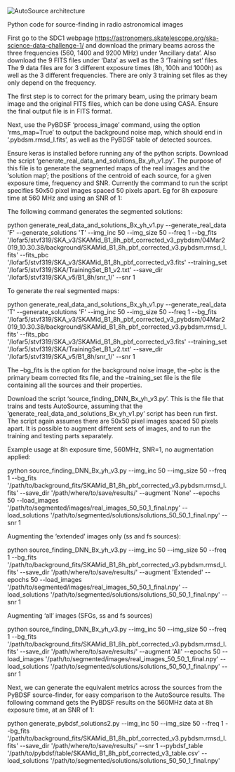![AutoSource architecture](https://github.com/vlukic973/ConvoSource2/AutoSource_architecture)

Python code for source-finding in radio astronomical images

First go to the SDC1 webpage https://astronomers.skatelescope.org/ska-science-data-challenge-1/ and download the primary beams across the three frequencies (560, 1400 and 9200 MHz) under ‘Ancillary data’. Also download the 9 FITS files under ‘Data’ as well as the 3 ‘Training set’ files. The 9 data files are for 3 different exposure times (8h, 100h and 1000h) as well as the 3 different frequencies. There are only 3 training set files as they only depend on the frequency.

The first step is to correct for the primary beam, using the primary beam image and the original FITS files, which can be done using CASA. Ensure the final output file is in FITS format.

Next, use the PyBDSF ‘process_image’ command, using the option ‘rms_map=True’ to output the background noise map, which should end in ‘.pybdsm.rmsd_I.fits’, as well as the PyBDSF table of detected sources.

Ensure keras is installed before running any of the python scripts. Download the script ‘generate_real_data_and_solutions_Bx_yh_v1.py’. The purpose of this file is to generate the segmented maps of the real images and the ‘solution map’; the positions of the centroid of each source, for a given exposure time, frequency and SNR. Currently the command to run the script specifies 50x50 pixel images spaced 50 pixels apart. Eg for 8h exposure time at 560 MHz and using an SNR of 1:

The following command generates the segmented solutions:

python generate_real_data_and_solutions_Bx_yh_v1.py --generate_real_data 'F' --generate_solutions 'T' --img_inc 50 --img_size 50 --freq 1 --bg_fits '/lofar5/stvf319/SKA_v3/SKAMid_B1_8h_pbf_corrected_v3_pybdsm/04Mar2019_10.30.38/background/SKAMid_B1_8h_pbf_corrected_v3.pybdsm.rmsd_I.fits' --fits_pbc '/lofar5/stvf319/SKA_v3/SKAMid_B1_8h_pbf_corrected_v3.fits' --training_set '/lofar5/stvf319/SKA/TrainingSet_B1_v2.txt' --save_dir '/lofar5/stvf319/SKA_v5/B1_8h/snr_1/' --snr 1

To generate the real segmented maps:

python generate_real_data_and_solutions_Bx_yh_v1.py --generate_real_data 'T' --generate_solutions 'F' --img_inc 50 --img_size 50 --freq 1 --bg_fits '/lofar5/stvf319/SKA_v3/SKAMid_B1_8h_pbf_corrected_v3_pybdsm/04Mar2019_10.30.38/background/SKAMid_B1_8h_pbf_corrected_v3.pybdsm.rmsd_I.fits' --fits_pbc '/lofar5/stvf319/SKA_v3/SKAMid_B1_8h_pbf_corrected_v3.fits' --training_set '/lofar5/stvf319/SKA/TrainingSet_B1_v2.txt' --save_dir '/lofar5/stvf319/SKA_v5/B1_8h/snr_1/' --snr 1

The –bg_fits is the option for the background noise image, the –pbc is the primary beam corrected fits file, and the –training_set file is the file containing all the sources and their properties.

Download the script ‘source_finding_DNN_Bx_yh_v3.py’. This is the file that trains and tests AutoSource, assuming that the ‘generate_real_data_and_solutions_Bx_yh_v1.py’ script has been run first. The script again assumes there are 50x50 pixel images spaced 50 pixels apart. It is possible to augment different sets of images, and to run the training and testing parts separately. 

Example usage at 8h exposure time, 560MHz, SNR=1, no augmentation applied:

python source_finding_DNN_Bx_yh_v3.py --img_inc 50 --img_size 50 --freq 1 --bg_fits '/path/to/background_fits/SKAMid_B1_8h_pbf_corrected_v3.pybdsm.rmsd_I.fits' --save_dir '/path/where/to/save/results/' --augment 'None' --epochs 50 --load_images '/path/to/segmented/images/real_images_50_50_1_final.npy' --load_solutions '/path/to/segmented/solutions/solutions_50_50_1_final.npy' --snr 1 

Augmenting the ‘extended’ images only (ss and fs sources):

python source_finding_DNN_Bx_yh_v3.py --img_inc 50 --img_size 50 --freq 1 --bg_fits '/path/to/background_fits/SKAMid_B1_8h_pbf_corrected_v3.pybdsm.rmsd_I.fits' --save_dir '/path/where/to/save/results/' --augment 'Extended' --epochs 50 --load_images '/path/to/segmented/images/real_images_50_50_1_final.npy' --load_solutions '/path/to/segmented/solutions/solutions_50_50_1_final.npy' --snr 1

Augmenting ‘all’ images (SFGs, ss and fs sources)

python source_finding_DNN_Bx_yh_v3.py --img_inc 50 --img_size 50 --freq 1 --bg_fits '/path/to/background_fits/SKAMid_B1_8h_pbf_corrected_v3.pybdsm.rmsd_I.fits' --save_dir '/path/where/to/save/results/' --augment 'All' --epochs 50 --load_images '/path/to/segmented/images/real_images_50_50_1_final.npy' --load_solutions '/path/to/segmented/solutions/solutions_50_50_1_final.npy' --snr 1

Next, we can generate the equivalent metrics across the sources from the PyBDSF source-finder, for easy comparison to the AutoSource results. The following command gets the PyBDSF results on the 560MHz data at 8h exposure time, at an SNR of 1:

python generate_pybdsf_solutions2.py --img_inc 50 --img_size 50 --freq 1 --bg_fits '/path/to/background_fits/SKAMid_B1_8h_pbf_corrected_v3.pybdsm.rmsd_I.fits' --save_dir '/path/where/to/save/results/' --snr 1 --pybdsf_table '/path/to/pybdsf/table/SKAMid_B1_8h_pbf_corrected_v3_table.csv' --load_solutions '/path/to/segmented/solutions/solutions_50_50_1_final.npy'


